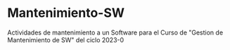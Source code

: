 # Mantenimiento-SW
Actividades de mantenimiento a un Software para el Curso de "Gestion de Mantenimiento de SW" del ciclo 2023-0
